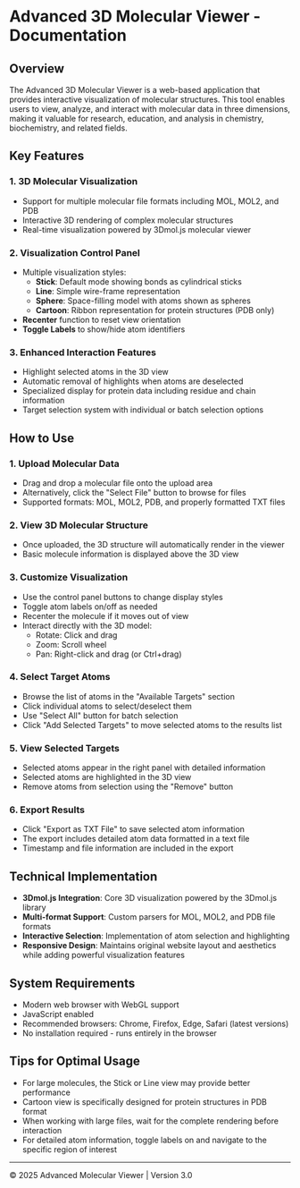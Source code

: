 # Advanced 3D Molecular Viewer - Documentation

## Overview

The Advanced 3D Molecular Viewer is a web-based application that provides interactive visualization of molecular structures. This tool enables users to view, analyze, and interact with molecular data in three dimensions, making it valuable for research, education, and analysis in chemistry, biochemistry, and related fields.

## Key Features

### 1. 3D Molecular Visualization

- Support for multiple molecular file formats including MOL, MOL2, and PDB
- Interactive 3D rendering of complex molecular structures
- Real-time visualization powered by 3Dmol.js molecular viewer

### 2. Visualization Control Panel

- Multiple visualization styles:
  - **Stick**: Default mode showing bonds as cylindrical sticks
  - **Line**: Simple wire-frame representation
  - **Sphere**: Space-filling model with atoms shown as spheres
  - **Cartoon**: Ribbon representation for protein structures (PDB only)
- **Recenter** function to reset view orientation
- **Toggle Labels** to show/hide atom identifiers

### 3. Enhanced Interaction Features

- Highlight selected atoms in the 3D view
- Automatic removal of highlights when atoms are deselected
- Specialized display for protein data including residue and chain information
- Target selection system with individual or batch selection options

## How to Use

### 1. Upload Molecular Data

- Drag and drop a molecular file onto the upload area
- Alternatively, click the "Select File" button to browse for files
- Supported formats: MOL, MOL2, PDB, and properly formatted TXT files

### 2. View 3D Molecular Structure

- Once uploaded, the 3D structure will automatically render in the viewer
- Basic molecule information is displayed above the 3D view

### 3. Customize Visualization

- Use the control panel buttons to change display styles
- Toggle atom labels on/off as needed
- Recenter the molecule if it moves out of view
- Interact directly with the 3D model:
  - Rotate: Click and drag
  - Zoom: Scroll wheel
  - Pan: Right-click and drag (or Ctrl+drag)

### 4. Select Target Atoms

- Browse the list of atoms in the "Available Targets" section
- Click individual atoms to select/deselect them
- Use "Select All" button for batch selection
- Click "Add Selected Targets" to move selected atoms to the results list

### 5. View Selected Targets

- Selected atoms appear in the right panel with detailed information
- Selected atoms are highlighted in the 3D view
- Remove atoms from selection using the "Remove" button

### 6. Export Results

- Click "Export as TXT File" to save selected atom information
- The export includes detailed atom data formatted in a text file
- Timestamp and file information are included in the export

## Technical Implementation

- **3Dmol.js Integration**: Core 3D visualization powered by the 3Dmol.js library
- **Multi-format Support**: Custom parsers for MOL, MOL2, and PDB file formats
- **Interactive Selection**: Implementation of atom selection and highlighting
- **Responsive Design**: Maintains original website layout and aesthetics while adding powerful visualization features

## System Requirements

- Modern web browser with WebGL support
- JavaScript enabled
- Recommended browsers: Chrome, Firefox, Edge, Safari (latest versions)
- No installation required - runs entirely in the browser

## Tips for Optimal Usage

- For large molecules, the Stick or Line view may provide better performance
- Cartoon view is specifically designed for protein structures in PDB format
- When working with large files, wait for the complete rendering before interaction
- For detailed atom information, toggle labels on and navigate to the specific region of interest

------

© 2025 Advanced Molecular Viewer | Version 3.0
